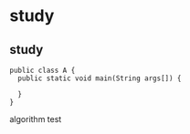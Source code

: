 # study

## study


```
public class A {
  public static void main(String args[]) {
  
  }
}
```


algorithm test
